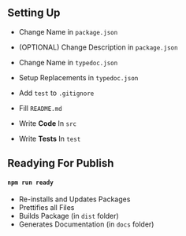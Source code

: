 ## Setting Up

-   Change Name in `package.json`
-   (OPTIONAL) Change Description in `package.json`
-   Change Name in `typedoc.json`
-   Setup Replacements in `typedoc.json`
-   Add `test` to `.gitignore`

-   Fill `README.md`

-   Write **Code** In `src`
-   Write **Tests** In `test`

## Readying For Publish

#### `npm run ready`

-   Re-installs and Updates Packages
-   Prettifies all Files
-   Builds Package (in `dist` folder)
-   Generates Documentation (in `docs` folder)
